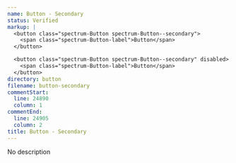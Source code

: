 ```yaml
---
name: Button - Secondary
status: Verified
markup: |
  <button class="spectrum-Button spectrum-Button--secondary">
    <span class="spectrum-Button-label">Button</span>
  </button>

  <button class="spectrum-Button spectrum-Button--secondary" disabled>
    <span class="spectrum-Button-label">Button</span>
  </button>
directory: button
filename: button-secondary
commentStart:
  line: 24890
  column: 1
commentEnd:
  line: 24905
  column: 2
title: Button - Secondary
---
```

No description